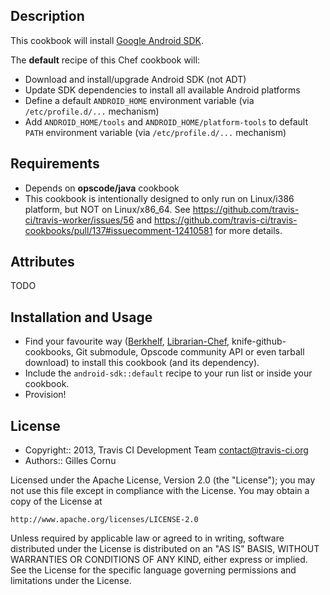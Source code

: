 Description
-----------

This cookbook will install [Google Android SDK](http://developer.android.com/sdk/index.html).

The **default** recipe of this Chef cookbook will:

* Download and install/upgrade Android SDK (not ADT)
* Update SDK dependencies to install all available Android platforms
* Define a default `ANDROID_HOME` environment variable (via `/etc/profile.d/...` mechanism)
* Add `ANDROID_HOME/tools` and `ANDROID_HOME/platform-tools` to default `PATH` environment variable (via `/etc/profile.d/...` mechanism)

Requirements
------------

* Depends on **opscode/java** cookbook
* This cookbook is intentionally designed to only run on Linux/i386 platform, but NOT on Linux/x86_64. See https://github.com/travis-ci/travis-worker/issues/56 and https://github.com/travis-ci/travis-cookbooks/pull/137#issuecomment-12410581 for more details.

Attributes
----------

TODO

Installation and Usage
----------------------

* Find your favourite way ([Berkhelf](http://berkshelf.com/), [Librarian-Chef](https://github.com/applicationsonline/librarian#readme), knife-github-cookbooks, Git submodule, Opscode community API or even tarball download) to install this cookbook (and its dependency).
* Include the `android-sdk::default` recipe to your run list or inside your cookbook.
* Provision!

License
-------

* Copyright:: 2013, Travis CI Development Team <contact@travis-ci.org>
* Authors::   Gilles Cornu

Licensed under the Apache License, Version 2.0 (the "License");
you may not use this file except in compliance with the License.
You may obtain a copy of the License at

    http://www.apache.org/licenses/LICENSE-2.0

Unless required by applicable law or agreed to in writing, software
distributed under the License is distributed on an "AS IS" BASIS,
WITHOUT WARRANTIES OR CONDITIONS OF ANY KIND, either express or implied.
See the License for the specific language governing permissions and
limitations under the License.
